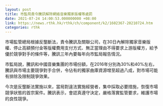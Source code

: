 ```yaml
---
layout: post
title: 市監局責令騰訊解除網絡音樂獨家版權等處罰
date: 2021-07-24 14:00:53.000000000 +08:00
link: https://news.rthk.hk/rthk/ch/component/k2/1602367-20210724.htm
categories: rthk
---
```


市場監管總局根據反壟斷法，責令騰訊及關聯公司，在30日內解除獨家音樂版權、停止高額預付金等版權費用支付方式、無正當理由不得要求上游版權方，給予優於競爭對手的條件等，騰訊三年內要每年向市監局報告情況。 

市監局說，騰訊和中國音樂集團的市場份額，在2016年分別為30%和40%左右，騰訊與市場主要競爭對手合併，令佔有的獨家曲庫資源增至超過八成，對市場可能有排除及限制競爭效果。 

今次是反壟斷法實施以來，當局對違法實施經營者，集中採取必要措施，恢復市場競爭狀態的首宗案件。騰訊表示，會認真遵守決定，嚴格落實監管要求，維護市場的良性競爭。
